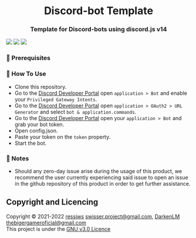 <h1 align="center">Discord-bot Template</h1>
<h3 align="center">Template for Discord-bots using discord.js v14</h3>

![](https://img.shields.io/github/issues/ressiws/Discord-bot-js?style=for-the-badge)
![](https://img.shields.io/github/stars/ressiws/Discord-bot-js?style=for-the-badge)
![](https://img.shields.io/github/license/ressiws/Discord-bot-js?style=for-the-badge)

### :wrench: Prerequisites


### 🌠 How To Use
- Clone this repository.
- Go to the [Discord Developer Portal](https://discord.com/developers/applications) open `application > Bot` and enable your `Privileged Gateway Intents`.
- Go to the [Discord Developer Portal](https://discord.com/developers/applications) open `application > OAuth2 > URL Generator` and select `bot & application.commands`.
- Go to the [Discord Developer Portal](https://discord.com/developers/applications) open your `application > Bot` and grab your bot token.
- Open config.json.
- Paste your token on the `token` property.
- Start the bot.

### 📢 Notes
- Should any zero-day issue arise during the usage of this product, we recommend the user currently experiencing said issue to open an issue in the github repository of this product in order to get further assistance.

## Copyright and Licencing
Copyright © 2021-2022 [ressiws](https://github.com/ressiws) swisser.project@gmail.com, [DarkenLM](https://github.com/DarkenLM) thebigergameroficial@gmail.com  
This project is under the [GNU v3.0 Licence](./LICENSE)
